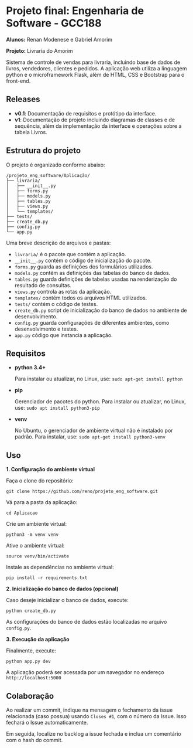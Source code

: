 # Projeto final: Engenharia de Software - GCC188

**Alunos:** Renan Modenese e Gabriel Amorim

**Projeto:** Livraria do Amorim

Sistema de controle de vendas para livraria, incluindo base de dados de livros, vendedores, clientes e pedidos. A aplicação web utiliza a linguagem python e o microframework Flask, além de HTML, CSS e Bootstrap para o front-end.



## Releases

*  **v0.1**: Documentação de requisitos e protótipo da interface.
* **v1**: Documentação de projeto incluindo diagramas de classes e de sequência, além da implementação da interface e operações sobre a tabela Livros. 



## Estrutura do projeto

O projeto é organizado conforme abaixo:

```
/projeto_eng_software/Aplicação/
├── livraria/
│   ├── __init__.py
│   ├── forms.py
│   ├── models.py
│   ├── tables.py
│   ├── views.py
│   └── templates/
├── tests/
├── create_db.py
├── config.py
└── app.py 
```

Uma breve descrição de arquivos e pastas:

* `livraria/` é o pacote que contém a aplicação.
* `__init__.py` contém o código de inicialização do pacote. 
* `forms.py` guarda as definições dos formulários utilizados.
* `models.py` contém as definições das tabelas do banco de dados.
* `tables.py` guarda definições de tabelas usadas na renderização do resultado de consultas.
* `views.py` controla as rotas da aplicação.
* `templates/` contém todos os arquivos HTML utilizados.
* `tests/` contém o código de testes.
* `create_db.py` script de inicialização do banco de dados no ambiente de desenvolvimento.
* `config.py` guarda configurações de diferentes ambientes, como desenvolvimento e testes.
* `app.py` código que instancia a aplicação.



## Requisitos

* **python 3.4+**

  Para instalar ou atualizar, no Linux, use: `sudo apt-get install python`
  
* **pip**

  Gerenciador de pacotes do python. Para instalar ou atualizar, no Linux, use: `sudo apt install python3-pip`

* **venv**

  No Ubuntu, o gerenciador de ambiente virtual não é instalado por padrão. Para instalar, use: `sudo apt-get install python3-venv`



## Uso
  
**1. Configuração do ambiente virtual**

Faça o clone do repositório:

`git clone https://github.com/reno/projeto_eng_software.git`

Vá para a pasta da aplicação:

`cd Aplicacao`

Crie um ambiente virtual:

`python3 -m venv venv`

Ative o ambiente virtual:

`source venv/bin/activate`

Instale as dependências no ambiente virtual:

`pip install -r requirements.txt`

  
**2. Inicialização do banco de dados (opcional)**

Caso deseje inicializar o banco de dados, execute:

`python create_db.py`

As configurações do banco de dados estão localizadas no arquivo `config.py`.

  
**3. Execução da aplicação**

Finalmente, execute:

`python app.py dev`

A aplicação poderá ser acessada por um navegador no endereço `http://localhost:5000`



## Colaboração

Ao realizar um commit, indique na mensagem o fechamento da issue relacionada (caso possua) usando `Closes #1`, com o número da Issue. Isso fechará o Issue automaticamente.

Em seguida, localize no backlog a issue fechada  e inclua um comentário com o hash do commit.
